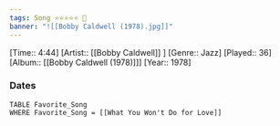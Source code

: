 ```yaml
---
tags: Song ⭐⭐⭐⭐⭐ 💛
banner: "![[Bobby Caldwell (1978).jpg]]"
---
```

[Time:: 4:44]
[Artist:: [[Bobby Caldwell]] ]
[Genre:: Jazz]
[Played:: 36]
[Album:: [[Bobby Caldwell (1978)]]]
[Year:: 1978]
### Dates
````dataview
TABLE Favorite_Song
WHERE Favorite_Song = [[What You Won't Do for Love]]
````